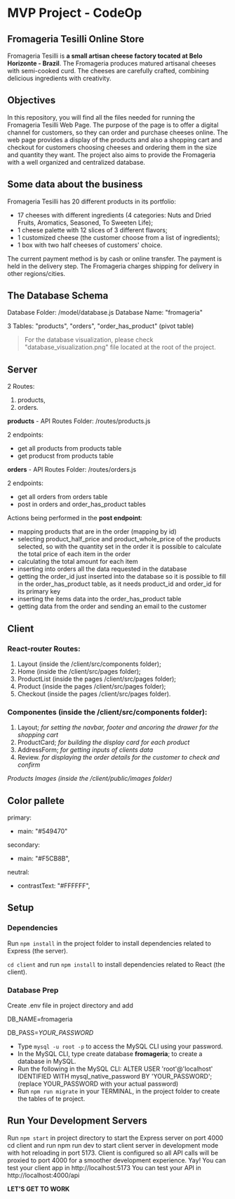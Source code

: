 # MVP Project - CodeOp
## Fromageria Tesilli Online Store

Fromageria Tesilli is **a small artisan cheese factory tocated at Belo Horizonte - Brazil**.
The Fromageria produces matured artisanal cheeses with semi-cooked curd.
The cheeses are carefully crafted, combining delicious ingredients with creativity.

## Objectives
In this repository, you will find all the files needed for running the Fromageria Tesilli Web Page.
The purpose of the page is to offer a digital channel for customers, so they can order and purchase cheeses online.
The web page provides a display of the products and also a shopping cart and checkout for customers choosing cheeses and ordering them in the size and quantity they want.
The project also aims to provide the Fromageria with a well organized and centralized database.

## Some data about the business
Fromageria Tesilli has 20 different products in its portfolio:
- 17 cheeses with different ingredients (4 categories: Nuts and Dried Fruits, Aromatics, Seasoned, To Sweeten Life);
- 1 cheese palette with 12 slices of 3 different flavors;
- 1 customized cheese (the customer choose from a list of ingredients);
- 1 box with two half cheeses of customers' choice.

The current payment method is by cash or online transfer. The payment is held in the delivery step.
The Fromageria charges shipping for delivery in other regions/cities.

## The Database Schema
Database Folder: /model/database.js
Database Name: "fromageria"

3 Tables: "products", "orders", "order_has_product" (pivot table)
> For the database visualization, please check "database_visualization.png" file located at the root of the project.

## Server
2 Routes:
1. products,
2. orders.

**products** - API Routes Folder: /routes/products.js

2 endpoints:
  - get all products from products table
  - get producst from products table

**orders** - API Routes Folder: /routes/orders.js

2 endpoints:
  - get all orders from orders table
  - post in orders and order_has_product tables

Actions being performed in the **post endpoint**:
  - mapping products that are in the order (mapping by id)
  - selecting product_half_price and product_whole_price of the products selected, so with the quantity set in the order it is possible to calculate the total price of each item in the order
  - calculating the total amount for each item
  - inserting into orders all the data requested in the database
  - getting the order_id just inserted into the database so it is possible to fill in the order_has_product table, as it needs product_id and order_id for its primary key
  - inserting the items data into the order_has_product table
  - getting data from the order and sending an email to the customer

## Client
### React-router Routes:
1. Layout (inside the /client/src/components folder); 
2. Home (inside the /client/src/pages folder);
3. ProductList (inside the pages /client/src/pages folder);
4. Product (inside the pages /client/src/pages folder);
5. Checkout (inside the pages /client/src/pages folder).

### Componentes (inside the /client/src/components folder):
1. Layout; *for setting the navbar, footer and ancoring the drawer for the shopping cart*
2. ProductCard; *for building the display card for each product*
3. AddressForm; *for getting inputs of clients data*
4. Review. *for displaying the order details for the customer to check and confirm*

*Products Images (inside the /client/public/images folder)*

## Color pallete
primary:
- main: "#549470"

secondary:
- main: "#F5CB8B",

neutral:
- contrastText: "#FFFFFF",

## Setup
### Dependencies
Run `npm install` in the project folder to install dependencies related to Express (the server).

`cd client` and run `npm install` to install dependencies related to React (the client).

### Database Prep
Create .env file in project directory and add


DB_NAME=fromageria

DB_PASS=*YOUR_PASSWORD*


- Type `mysql -u root -p` to access the MySQL CLI using your password.
- In the MySQL CLI, type create database **fromageria**; to create a database in MySQL.
- Run the following in the MySQL CLI: ALTER USER 'root'@'localhost' IDENTIFIED WITH mysql_native_password BY 'YOUR_PASSWORD'; (replace YOUR_PASSWORD with your actual password)
- Run `npm run migrate` in your TERMINAL, in the project folder to create the tables of te project.

## Run Your Development Servers
Run `npm start` in project directory to start the Express server on port 4000
cd client and run npm run dev to start client server in development mode with hot reloading in port 5173.
Client is configured so all API calls will be proxied to port 4000 for a smoother development experience. Yay!
You can test your client app in http://localhost:5173
You can test your API in http://localhost:4000/api

**LET'S GET TO WORK**
